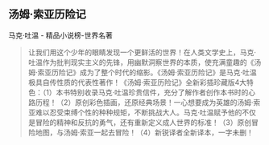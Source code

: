 ## 汤姆·索亚历险记

马克·吐温  -  精品小说榜-世界名著

> 让我们用这个少年的眼睛发现一个更鲜活的世界！在人类文学史上，马克·吐温作为批判现实主义的先锋，用幽默洞察世界的本质，使充满童趣的《汤姆·索亚历险记》成为了整个时代的缩影。《汤姆·索亚历险记》是马克·吐温极具自传性质的代表性著作！《汤姆·索亚历险记》全新彩插珍藏版4大特色：（1）本书特别收录马克·吐温珍贵信件，充分了解作者创作本书时的心路历程！（2）原创彩色插画，还原经典场景！一心想要成为英雄的汤姆·索亚难以忍受束缚个性的种种规矩，不断挑战大人。马克·吐温赋予他的不仅是冒险的精神和反抗的勇气，还有重新定义成人世界的标准！（3）原创冒险地图，与汤姆·索亚一起去冒险！（4）新锐译者全新译本，一字未删！
